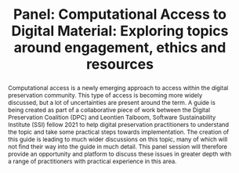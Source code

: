 ---
abstract: Computational access is a newly emerging approach to access within the digital
  preservation community. This type of access is becoming more widely discussed, but
  a lot of uncertainties are present around the term. A guide is being created as
  part of a collaborative piece of work between the Digital Preservation Coalition
  (DPC) and Leontien Talboom, Software Sustainability Institute (SSI) fellow 2021
  to help digital preservation practitioners to understand the topic and take some
  practical steps towards implementation. The creation of this guide is leading to
  much wider discussions on this topic, many of which will not find their way into
  the guide in much detail. This panel session will therefore provide an opportunity
  and platform to discuss these issues in greater depth with a range of practitioners
  with practical experience in this area.
creators:
- Talboom, Leontien
date: null
document_url: https://az659834.vo.msecnd.net/eventsairwesteuprod/production-inconference-public/7129a966814445a085c2b6a58da91ecf
grand_parent: iPRES
institutions:
- University College London & The National Archives Uk
keywords:
- computational access
- computational methods
landing_page_url: null
language: eng
layout: publication
license: CC-BY 4.0 International
notes_url: null
parent: iPRES 2022
presentation_url: null
publication_type: panel
size: null
source_name: iPRES
title: 'Panel: Computational Access to Digital Material: Exploring topics around engagement,
  ethics and resources'
year: 2022
---